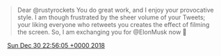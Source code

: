 > Dear @rustyrockets You do great work, and I enjoy your provocative style\. I am though frustrated by the sheer volume of your Tweets; your liking everyone who retweets you creates the effect of filming the screen\. So, I am exchanging you for @ElonMusk now 🤭

<img src="../../media/tweet.ico" width="12" /> [Sun Dec 30 22:56:05 +0000 2018](https://twitter.com/DromerDenker/status/1079511469920829441)